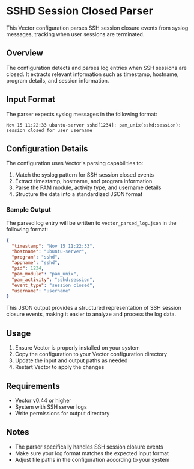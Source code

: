 # SSHD Session Closed Parser

This Vector configuration parses SSH session closure events from syslog messages, tracking when user sessions are terminated.

## Overview

The configuration detects and parses log entries when SSH sessions are closed. It extracts relevant information such as timestamp, hostname, program details, and session information.

## Input Format

The parser expects syslog messages in the following format:

```
Nov 15 11:22:33 ubuntu-server sshd[1234]: pam_unix(sshd:session): session closed for user username
```

## Configuration Details

The configuration uses Vector's parsing capabilities to:
1. Match the syslog pattern for SSH session closed events
2. Extract timestamp, hostname, and program information
3. Parse the PAM module, activity type, and username details
4. Structure the data into a standardized JSON format

### Sample Output

The parsed log entry will be written to `vector_parsed_log.json` in the following format:

```json
{
  "timestamp": "Nov 15 11:22:33",
  "hostname": "ubuntu-server",
  "program": "sshd",
  "appname": "sshd",
  "pid": 1234,
  "pam_module": "pam_unix",
  "pam_activity": "sshd:session",
  "event_type": "session closed",
  "username": "username"
}
```

This JSON output provides a structured representation of SSH session closure events, making it easier to analyze and process the log data.

## Usage

1. Ensure Vector is properly installed on your system
2. Copy the configuration to your Vector configuration directory
3. Update the input and output paths as needed
4. Restart Vector to apply the changes

## Requirements

- Vector v0.44 or higher
- System with SSH server logs
- Write permissions for output directory

## Notes

- The parser specifically handles SSH session closure events
- Make sure your log format matches the expected input format
- Adjust file paths in the configuration according to your system
